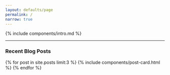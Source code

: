 ```yaml
---
layout: defaults/page
permalink: /
narrow: true
---
```


{% include components/intro.md %}

---
### Recent Blog Posts

{% for post in site.posts limit:3 %}
{% include components/post-card.html %}
{% endfor %}


